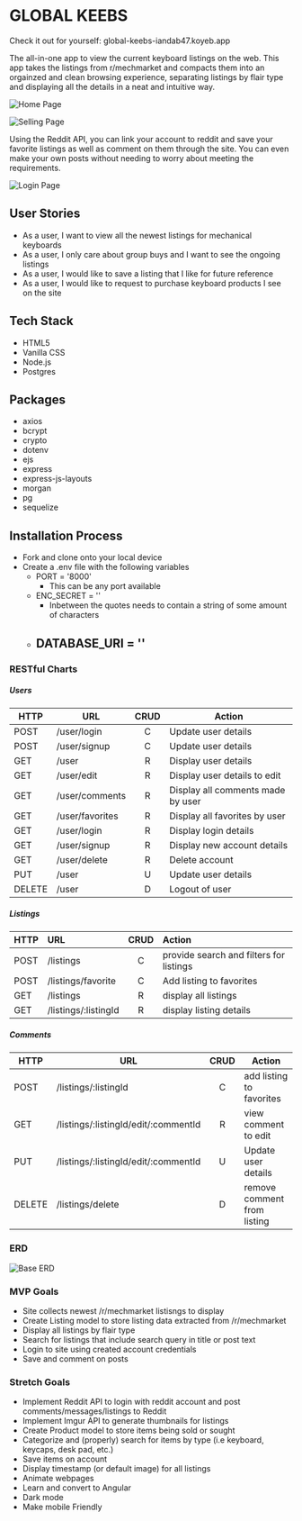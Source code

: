 # GLOBAL KEEBS 
Check it out for yourself: global-keebs-iandab47.koyeb.app

The all-in-one app to view the current keyboard listings on the web. This app takes the listings from r/mechmarket and compacts them into an orgainzed and clean browsing experience, separating listings by flair type and displaying all the details in a neat and intuitive way.

![Home Page](https://i.imgur.com/hqwwGBI.png "Home Page")

![Selling Page](https://i.imgur.com/31tuQ3o.png "Selling Page")

Using the Reddit API, you can link your account to reddit and save your favorite listings as well as comment on them through the site. You can even make your own posts without needing to worry about meeting the requirements.

![Login Page](https://i.imgur.com/37NIA6V.png "Login")

## User Stories
- As a user, I want to view all the newest listings for mechanical keyboards
- As a user, I only care about group buys and I want to see the ongoing listings
- As a user, I would like to save a listing that I like for future reference
- As a user, I would like to request to purchase keyboard products I see on the site

## Tech Stack
- HTML5
- Vanilla CSS
- Node.js
- Postgres

## Packages
- axios
- bcrypt
- crypto
- dotenv
- ejs
- express
- express-js-layouts
- morgan
- pg
- sequelize

## Installation Process
- Fork and clone onto your local device
- Create a .env file with the following variables
  - PORT = '8000'
    - This can be any port available
  - ENC_SECRET = ''
    - Inbetween the quotes needs to contain a string of some amount of characters
  - DATABASE_URI = ''
    - 

### RESTful Charts
##### Users
| HTTP   | URL             | CRUD   | Action                            |
| ---    | ---             | :----: | ---                               |
| POST   | /user/login     | C      | Update user details               |
| POST   | /user/signup    | C      | Update user details               |
| GET    | /user           | R      | Display user details              |
| GET    | /user/edit      | R      | Display user details to edit      |
| GET    | /user/comments  | R      | Display all comments made by user |
| GET    | /user/favorites | R      | Display all favorites by user     |
| GET    | /user/login     | R      | Display login details             |
| GET    | /user/signup    | R      | Display new account details       |
| GET    | /user/delete    | R      | Delete account                    |
| PUT    | /user           | U      | Update user details               |
| DELETE | /user           | D      | Logout of user                    |

##### Listings
| HTTP   | URL                  | CRUD   | Action                                  |
| :---   | :---                 | :----: | :---                                    |
| POST   | /listings            | C      | provide search and filters for listings |
| POST   | /listings/favorite   | C      | Add listing to favorites                |
| GET    | /listings            | R      | display all listings                    |
| GET    | /listings/:listingId | R      | display listing details                 |

##### Comments
| HTTP   | URL                                  | CRUD   | Action                      |
| ---    | ---                                  | :----: | ---                         |
| POST   | /listings/:listingId                 | C      | add listing to favorites    |
| GET    | /listings/:listingId/edit/:commentId | R      | view comment to edit        |
| PUT    | /listings/:listingId/edit/:commentId | U      | Update user details         |
| DELETE | /listings/delete                     | D      | remove comment from listing |

### ERD
![Base ERD](https://i.imgur.com/o3humRS.png "Base ERD")

### MVP Goals
- Site collects newest /r/mechmarket listisngs to display
- Create Listing model to store listing data extracted from /r/mechmarket
- Display all listings by flair type
- Search for listings that include search query in title or post text
- Login to site using created account credentials
- Save and comment on posts

### Stretch Goals
- Implement Reddit API to login with reddit account and post comments/messages/listings to Reddit
- Implement Imgur API to generate thumbnails for listings
- Create Product model to store items being sold or sought
- Categorize and (properly) search for items by type (i.e keyboard, keycaps, desk pad, etc.)
- Save items on account
- Display timestamp (or default image) for all listings
- Animate webpages
- Learn and convert to Angular
- Dark mode
- Make mobile Friendly